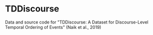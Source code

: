 # TDDiscourse
Data and source code for "TDDiscourse: A Dataset for Discourse-Level Temporal Ordering of Events" (Naik et al., 2019)
